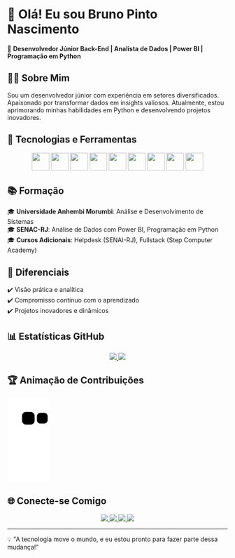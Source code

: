 # 👋 Olá! Eu sou Bruno Pinto Nascimento

🔧 **Desenvolvedor Júnior Back-End | Analista de Dados | Power BI | Programação em Python**

## 🧑‍💻 Sobre Mim  
Sou um desenvolvedor júnior com experiência em setores diversificados. Apaixonado por transformar dados em insights valiosos. Atualmente, estou aprimorando minhas habilidades em Python e desenvolvendo projetos inovadores.

## 🚀 Tecnologias e Ferramentas

<div align="center">
  <img loading="lazy" src="https://cdn.jsdelivr.net/gh/devicons/devicon/icons/java/java-original.svg" width="40" height="40"/>
  <img loading="lazy" src="https://cdn.jsdelivr.net/gh/devicons/devicon/icons/javascript/javascript-original.svg" width="40" height="40"/>
  <img loading="lazy" src="https://cdn.jsdelivr.net/gh/devicons/devicon/icons/python/python-original.svg" width="40" height="40"/>
  <img loading="lazy" src="https://cdn.jsdelivr.net/gh/devicons/devicon/icons/html5/html5-original.svg" width="40" height="40"/>
  <img loading="lazy" src="https://cdn.jsdelivr.net/gh/devicons/devicon/icons/css3/css3-original.svg" width="40" height="40"/>
  <img loading="lazy" src="https://cdn.jsdelivr.net/gh/devicons/devicon/icons/mysql/mysql-original.svg" width="40" height="40"/>
  <img loading="lazy" src="https://cdn.jsdelivr.net/gh/devicons/devicon/icons/postgresql/postgresql-original.svg" width="40" height="40"/>
  <img loading="lazy" src="https://cdn.jsdelivr.net/gh/devicons/devicon/icons/git/git-original.svg" width="40" height="40"/>
  <img loading="lazy" src="https://cdn.jsdelivr.net/gh/devicons/devicon/icons/linux/linux-original.svg" width="40" height="40"/>
</div>

## 📚 Formação

🎓 **Universidade Anhembi Morumbi**: Análise e Desenvolvimento de Sistemas   
🎓 **SENAC-RJ**: Análise de Dados com Power BI, Programação em Python  
🎓 **Cursos Adicionais**: Helpdesk (SENAI-RJ), Fullstack (Step Computer Academy)  

## 🌟 Diferenciais

✔️ Visão prática e analítica  
✔️ Compromisso contínuo com o aprendizado  
✔️ Projetos inovadores e dinâmicos  

## 📊 Estatísticas GitHub

<div align="center">
  <a href="https://github.com/brunopintonascimento">
    <img loading="lazy" height="180em" src="https://github-readme-stats.vercel.app/api?username=brunopintonascimento&show_icons=true&theme=dracula&include_all_commits=true&count_private=true"/>
    <img loading="lazy" height="180em" src="https://github-readme-stats.vercel.app/api/top-langs/?username=brunopintonascimento&layout=compact&langs_count=7&theme=dracula"/>
  </a>
</div>

## 🏆 Animação de Contribuições

![Snake animation](https://github.com/brunopintonascimento/brunopintonascimento/blob/output/github-contribution-grid-snake.svg)

## 🌐 Conecte-se Comigo

<div align="center">
  <a href="https://www.linkedin.com/in/brunoanalistadesistemas/" target="_blank">
    <img loading="lazy" src="https://img.shields.io/badge/-LinkedIn-%230077B5?style=for-the-badge&logo=linkedin&logoColor=white"/>
  </a>
  <a href="https://github.com/brunopintonascimento" target="_blank">
    <img loading="lazy" src="https://img.shields.io/badge/GitHub-181717?style=for-the-badge&logo=github&logoColor=white"/>
  </a>
  <a href="mailto:contato@brunopintonascimento.com" target="_blank">
    <img loading="lazy" src="https://img.shields.io/badge/Gmail-D14836?style=for-the-badge&logo=gmail&logoColor=white"/>
  </a>
  <a href="https://instagram.com/seu-usuário-instagram-aqui" target="_blank">
    <img loading="lazy" src="https://img.shields.io/badge/-Instagram-%23E4405F?style=for-the-badge&logo=instagram&logoColor=white"/>
  </a>
</div>

---
💡 "A tecnologia move o mundo, e eu estou pronto para fazer parte dessa mudança!"
